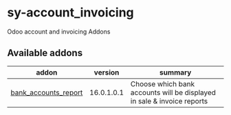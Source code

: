 # sy-account_invoicing
Odoo account and invoicing Addons

[//]: # (addons)

Available addons
----------------
addon | version | summary
--- | --- | ---
[bank_accounts_report](bank_accounts_report/) | 16.0.1.0.1 | Choose which bank accounts will be displayed in sale & invoice reports

[//]: # (end addons)
